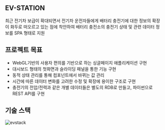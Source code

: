 EV-STATION  
--- 
최근 전기차 보급이 확대되면서 전기차 운전자들에게 배터리 충전기에 대한 정보의 확장이 화두로 떠오르고 있는 점에 착안하여 배터리 충전소의 충전기 상태 및 관련 데이터 정보를 SPA 형태로 지원

프로젝트 목표
---
* WebGL기반의 사용자 편의를 기반으로 하는 싱글페이지 애플리케이션 구현
* 대시보드 형태의 첫화면과 슬라이딩 패널을 통한 기능 구현
* 동적 상태 관리를 통해 컴포넌트에서 바뀌는 값 관리
* 시간에 따른 데이터 변화를 고려한 수정 및 확장에 용이한 구조로 구현
* 충전기의 전압/전력과 같은 개별 데이터들은 별도의 RDB로 만들고, 파이썬으로 REST API를 구현

기술 스택  
---
![evstack](https://github.com/wkddns40/ev-station/assets/30453120/44e41855-fbb9-4f59-ad95-a54130d71572)
